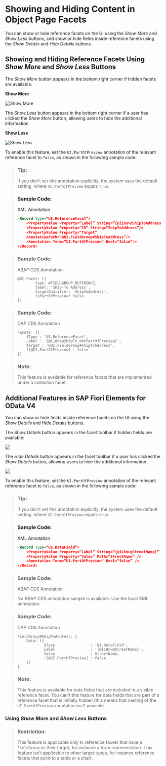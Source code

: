 <!-- loio9fcea86d8ffd48459dd053eb5255a046 -->

# Showing and Hiding Content in Object Page Facets

You can show or hide reference facets on the UI using the *Show More* and *Show Less* buttons, and show or hide fields inside reference facets using the *Show Details* and *Hide Details* buttons.



<a name="loio9fcea86d8ffd48459dd053eb5255a046__section_tyc_fb1_ppb"/>

## Showing and Hiding Reference Facets Using *Show More* and *Show Less* Buttons

The *Show More* button appears in the bottom right corner if hidden facets are available.

   
  
**Show More**

 ![](images/Object_Page_Facets_Show_More_f0f38e7.png "Show More") 

The *Show Less* button appears in the bottom right corner if a user has clicked the *Show More* button, allowing users to hide the additional information.

   
  
**Show Less**

 ![](images/Object_Page_Hiding_A_Facet_From_the_UI_Show_Less_Button_a360c97.png "Show Less") 

To enable this feature, set the `UI.PartOfPreview` annotation of the relevant reference facet to `false`, as shown in the following sample code:

> ### Tip:  
> If you don't set this annotation explicitly, the system uses the default setting, where `UI.PartOfPreview` equals `true`.

> ### Sample Code:  
> XML Annotation
> 
> ```xml
> <Record Type=“UI.ReferenceFacet”>
>     <PropertyValue Property=“Label” String=“{@i18n>@ShipToAddress}”/>
>     <PropertyValue Property=“ID” String=“ShipToAddress”/>
>     <PropertyValue Property=“Target”
>     AnnotationPath=“@UI.FieldGroup#ShipToAddress”/>
>     <Annotation Term=“UI.PartOfPreview” Bool=“false”/>
> </Record>
> ```

> ### Sample Code:  
> ABAP CDS Annotation
> 
> ```
> @UI.Facet: [{
>         type: #FIELDGROUP_REFERENCE,
>         label: 'Ship-To Address',
>         targetQualifier: 'ShipToAddress',
>         isPartOfPreview: false
> }]
> 
> ```

> ### Sample Code:  
> CAP CDS Annotation
> 
> ```
> Facets: [{
>     $Type : 'UI.ReferenceFacet',
>     Label : '{@i18n>@ShipTo_NotPartOfPreview}',
>     Target : '@UI.FieldGroup#ShipToAddress',
>     ![@UI.PartOfPreview] : false
> }]
> ```

> ### Note:  
> This feature is available for reference facets that are implemented under a collection facet.



<a name="loio9fcea86d8ffd48459dd053eb5255a046__section_d3n_xzs_qrb"/>

## Additional Features in SAP Fiori Elements for OData V4

You can show or hide fields inside reference facets on the UI using the *Show Details* and *Hide Details* buttons.

The *Show Details* button appears in the facet toolbar if hidden fields are available:

 ![](images/Showing_Fields_Inside_Reference_Facets_Show_Details_Link_01c3179.png) 

The *Hide Details* button appears in the facet toolbar if a user has clicked the *Show Details* button, allowing users to hide the additional information.

 ![](images/Hiding_Fields_Inside_Reference_Facets_Hide_Details_Link_985838c.png) 

To enable this feature, set the `UI.PartOfPreview` annotation of the relevant reference facet to `false`, as shown in the following sample code:

> ### Tip:  
> If you don't set this annotation explicitly, the system uses the default setting, where `UI.PartOfPreview` equals `true`.

> ### Sample Code:  
> XML Annotation
> 
> ```xml
> <Record Type=“UI.DataField”>
>     <PropertyValue Property=“Label” String=“{@i18n>@StreetName}” />
>     <PropertyValue Property=“Value” Path=“StreetName” />
>     <Annotation Term=“UI.PartOfPreview” Bool=“false” />
> </Record>
> ```

> ### Sample Code:  
> ABAP CDS Annotation
> 
> No ABAP CDS annotation sample is available. Use the local XML annotation.

> ### Sample Code:  
> CAP CDS Annotation
> 
> ```
> FieldGroup#ShipToAddress: {
>     Data: [{
>             $Type                : 'UI.DataField',
>             Label                : '{@i18n>@StreetName}',
>             Value                : StreetName,
>             ![@UI.PartOfPreview] : false
>     }]
> }
> ```

> ### Note:  
> This feature is available for data fields that are included in a visible reference facet. You can't this feature for data fields that are part of a reference facet that is initially hidden \(this means that nesting of the `UI.PartOfPreview` annotation isn't possible.



### Using *Show More* and *Show Less* Buttons

> ### Restriction:  
> This feature is applicable only to reference facets that have a `FieldGroup` as their target, for instance a form representation. This feature isn't applicable to other target types, for instance reference facets that point to a table or a chart.

